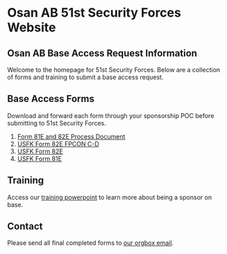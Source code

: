 # Osan AB 51st Security Forces Website

## Osan AB Base Access Request Information 

Welcome to the homepage for 51st Security Forces. Below are a collection of forms and training to submit a base access request.

## Base Access Forms

Download and forward each form through your sponsorship POC before submitting to 51st Security Forces.

1. [Form 81E and 82E Process Document](./81-82_process.docx)
2. [USFK Form 82E FPCON C-D](./USFK_Form_82E_FPCON_C-D.pdf)
3. [USFK Form 82E](./USFK_Form_82E_BLANK_EXAMPLE.docx)
4. [USFK Form 81E](./USFK_FORM_81E-Blank_Signature_Block.pdf)


## Training

Access our [training powerpoint](./training_slides.pptx) to learn more about being a sponsor on base.



## Contact

Please send all final completed forms to [our orgbox email](mailto:51SFS.S5.IA@US.AF.Mil).
